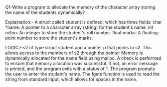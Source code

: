 Q1-Write a program to allocate the memory of  the character  array storing the name of the students dynamically?

Explaination:-
A struct called student is defined, which has three fields:
char *name: A pointer to a character array (string) for the student's name.
int rollno: An integer to store the student's roll number.
float marks: A floating-point number to store the student's marks.

LOGIC:-
s2 of type struct student and a pointer p that points to s2. This allows access to the members of s2 through the pointer
Memory is dynamically allocated for the name field using malloc.
A check is performed to ensure that memory allocation was successful. If not, an error message is printed, and the program exits with a status of 1.
The program prompts the user to enter the student's name. 
The fgets function is used to read the string from standard input, which allows for spaces in the name.
